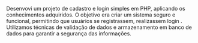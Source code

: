 Desenvovi um projeto de cadastro e login simples em PHP, aplicando os conhecimentos adquiridos. O objetivo era criar um sistema seguro e funcional, permitindo que usuários se registrassem, realizassem login . Utilizamos técnicas de validação de dados e armazenamento em banco de dados para garantir a segurança das informações. 
